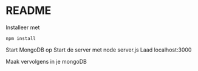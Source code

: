 README
======

Installeer met

`npm install`

Start MongoDB op
Start de server met node server.js
Laad localhost:3000


Maak vervolgens in je mongoDB
